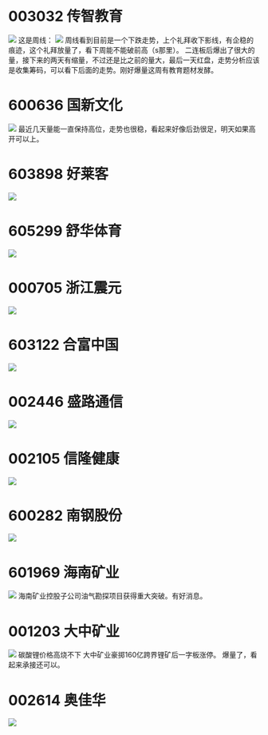 # 003032 传智教育
![](images/Pasted%20image%2020221022183430.png)
这是周线：
![](images/Pasted%20image%2020221022183830.png)
周线看到目前是一个下跌走势，上个礼拜收下影线，有企稳的痕迹，这个礼拜放量了，看下周能不能破前高（s那里）。
二连板后爆出了很大的量，接下来的两天有缩量，不过还是比之前的量大，最后一天红盘，走势分析应该是收集筹码，可以看下后面的走势。刚好爆量这周有教育题材发酵。

# 600636 国新文化
![](images/Pasted%20image%2020221022184637.png)
最近几天量能一直保持高位，走势也很稳，看起来好像后劲很足，明天如果高开可以上。

# 603898 好莱客
![](images/Pasted%20image%2020221022185514.png)

# 605299 舒华体育
![](images/Pasted%20image%2020221022185703.png)

# 000705 浙江震元
![](images/Pasted%20image%2020221022190136.png)

# 603122 合富中国
![](images/Pasted%20image%2020221022195230.png)

# 002446 盛路通信
![](images/Pasted%20image%2020221022195438.png)

# 002105 信隆健康
![](images/Pasted%20image%2020221022195553.png)

# 600282 南钢股份
![](images/Pasted%20image%2020221022195816.png)

# 601969 海南矿业
![](images/Pasted%20image%2020221022195941.png)
海南矿业控股子公司油气勘探项目获得重大突破。有好消息。

# 001203 大中矿业
![](images/Pasted%20image%2020221022200110.png)
碳酸锂价格高烧不下 大中矿业豪掷160亿跨界锂矿后一字板涨停。
爆量了，看起来承接还可以。

# 002614 奥佳华
![](images/Pasted%20image%2020221022202935.png)
